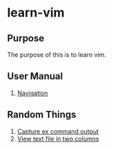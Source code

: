 # learn-vim

## Purpose
The purpose of this is to learn vim.

## User Manual
1. [Navigation](docs/manual/navigating.md)

## Random Things
1. [Capture ex command output](docs/capture-ex.md)
2. [View text file in two columns](docs/two-columns.md)
